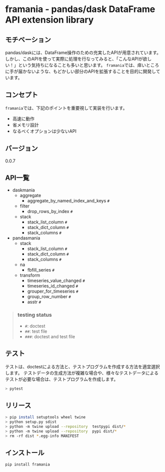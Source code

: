 # framania - pandas/dask DataFrame API extension library

## モチベーション

pandas/daskには、DataFrame操作のための充実したAPIが用意されています。
しかし、このAPIを使って実際に処理を行なってみると、「こんなAPIが欲しい！」という気持ちになることも多いと思います。
`framania`では、痒いところに手が届かないような、もどかしい部分のAPIを拡張することを目的に開発しています。

## コンセプト

`framania`では、下記のポイントを重要視して実装を行います。

- 高速に動作
- 省メモリ設計
- なるべくオプションは少ないAPI

## バージョン

0.0.7

## API一覧

- daskmania
    - aggregate
        - aggregate_by_named_index_and_keys `#`
    - filter
        - drop_rows_by_index `#`
    - stack
        - stack_list_column `#`
        - stack_dict_column `#`
        - stack_columns `#`
- pandasmania
    - stack
        - stack_list_column `#`
        - stack_dict_column `#`
        - stack_columns `#`
    - na
        - fbfill_series `#`
    - transform
        - timeseries_value_changed `#`
        - timeseries_id_changed `#`
        - grouper_for_timeseries `#`
        - group_row_number `#`
        - asstr `#`


> ### testing status
> 
> - `#`: doctest
> - `##`: test file
> - `###`: doctest and test file


## テスト

テストは、doctestによる方法と、テストプログラムを作成する方法を適宜選択します。
テストデータの生成方法が複雑な場合や、様々なテストデータによるテストが必要な場合は、テストプログラムを作成します。

```bash
> pytest
```

## リリース
```bash
> pip install setuptools wheel twine
> python setup.py sdist
> python -m twine upload --repository  testpypi dist/*
> python -m twine upload --repository  pypi dist/*
> rm -rf dist *.egg-info MANIFEST

```

## インストール
```bash
pip install framania
```
